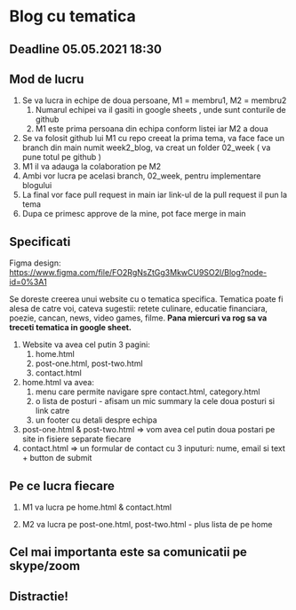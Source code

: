 # Blog cu tematica
## Deadline 05.05.2021 18:30

## Mod de lucru
1. Se va lucra in echipe de doua persoane, M1 = membru1, M2 = membru2 
    1. Numarul echipei va il gasiti in google sheets , unde sunt conturile de github
    2. M1 este prima persoana din echipa conform listei iar M2 a doua
2. Se va folosit github lui M1 cu repo creeat la prima tema, va face face un branch din main numit week2_blog, va creat un folder 02_week ( va pune totul pe github ) 
3. M1 il va adauga la colaboration pe M2 
4. Ambi vor lucra pe acelasi branch, 02_week, pentru implementare blogului
5. La final vor face pull request in main iar link-ul de la pull request il pun la tema
6. Dupa ce primesc approve de la mine, pot face merge in main

## Specificati 

Figma design: https://www.figma.com/file/FO2RgNsZtGg3MkwCU9SO2l/Blog?node-id=0%3A1

Se doreste creerea unui website cu o tematica specifica. 
Tematica poate fi alesa de catre voi, cateva sugestii: retete culinare, educatie financiara, poezie, cancan, news, video games, filme. **Pana miercuri va rog sa va treceti tematica in google sheet.**

1. Website va avea cel putin 3 pagini:
    1. home.html
    2. post-one.html, post-two.html
    4. contact.html
2. home.html va avea:
    1. menu care permite navigare spre contact.html, category.html
    2. o lista de posturi - afisam un mic summary la cele doua posturi si link catre
    3. un footer cu detali despre echipa
3. post-one.html & post-two.html =>  vom avea cel putin doua postari pe site in fisiere separate fiecare 
4. contact.html => un formular de contact cu 3 inputuri: nume, email si text + button de submit

## Pe ce lucra fiecare
1. M1 va lucra pe home.html & contact.html

2. M2 va lucra pe post-one.html, post-two.html - plus lista de pe home

## Cel mai importanta este sa comunicatii pe skype/zoom 
## Distractie!






